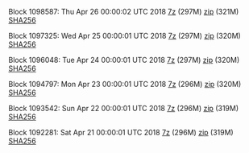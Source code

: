 Block 1098587: Thu Apr 26 00:00:02 UTC 2018 [7z](https://transfer.sh/88hHk/bootstrap.dat.20180426.7z) (297M) [zip](https://transfer.sh/h9nHg/bootstrap.dat.20180426.zip) (321M) [SHA256](https://transfer.sh/I9HeE/sha256.txt)

Block 1097325: Wed Apr 25 00:00:01 UTC 2018 [7z](https://transfer.sh/1E3aO/bootstrap.dat.20180425.7z) (297M) [zip](https://transfer.sh/akbed/bootstrap.dat.20180425.zip) (320M) [SHA256](https://transfer.sh/eXIBH/sha256.txt)

Block 1096048: Tue Apr 24 00:00:01 UTC 2018 [7z](https://transfer.sh/L2o4l/bootstrap.dat.20180424.7z) (297M) [zip](https://transfer.sh/Cy1UU/bootstrap.dat.20180424.zip) (320M) [SHA256](https://transfer.sh/JhJcI/sha256.txt)

Block 1094797: Mon Apr 23 00:00:01 UTC 2018 [7z](https://transfer.sh/8DCuO/bootstrap.dat.20180423.7z) (296M) [zip](https://transfer.sh/30BUp/bootstrap.dat.20180423.zip) (320M) [SHA256](https://transfer.sh/itmYI/sha256.txt)

Block 1093542: Sun Apr 22 00:00:01 UTC 2018 [7z](https://transfer.sh/164lgn/bootstrap.dat.20180422.7z) (296M) [zip](https://transfer.sh/bHPUL/bootstrap.dat.20180422.zip) (319M) [SHA256](https://transfer.sh/OkkNX/sha256.txt)

Block 1092281: Sat Apr 21 00:00:01 UTC 2018 [7z](https://transfer.sh/J74Y4/bootstrap.dat.20180421.7z) (296M) [zip](https://transfer.sh/gNG8y/bootstrap.dat.20180421.zip) (319M) [SHA256](https://transfer.sh/925o3/sha256.txt)
